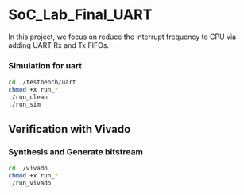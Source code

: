 # SoC_Lab_Final_UART
In this project, we focus on reduce the interrupt frequency to CPU via adding UART Rx and Tx FIFOs.

### Simulation for uart
```sh
cd ./testbench/uart
chmod +x run_*
./run_clean
./run_sim
```

## Verification with Vivado
### Synthesis and Generate bitstream
```sh
cd ./vivado
chmod +x run_*
./run_vivado
```


